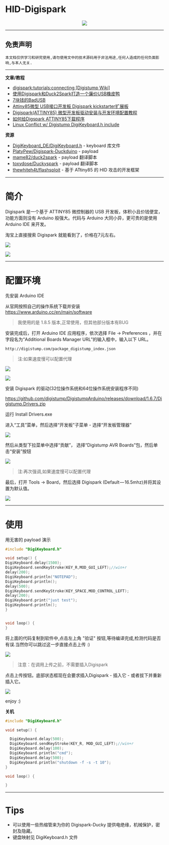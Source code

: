 # HID-Digispark

<p align="center">
    <img src="../../../../assets/img/banner/HID-Digispark.jpg">
</p>

---

## 免责声明

`本文档仅供学习和研究使用,请勿使用文中的技术源码用于非法用途,任何人造成的任何负面影响,与本人无关.`

---

**文章/教程**
- [digispark:tutorials:connecting [Digistump Wiki]](http://digistump.com/wiki/digispark/tutorials/connecting)
- [使用Digispark和Duck2Spark打造一个廉价USB橡皮鸭](https://www.freebuf.com/articles/system/185293.html)
- [7块钱的BadUSB](https://mp.weixin.qq.com/s/mIcRNcf5HmZ4axe8N92S7Q)
- [Attiny85微型 USB接口开发板 Digispark kickstarter扩展板](https://detail.tmall.com/item.htm?id=543191001622)
- [Digispark(ATTINY85) 微型开发板驱动安装与开发环境配置教程](http://www.cnblogs.com/Mayfly-nymph/p/9293806.html)
- [如何给Digspark ATTINY85下载程序](https://blog.csdn.net/terminaterfxy/article/details/79623152)
- [Linux Conflict w/ Digistump DigiKeyboard.h include](https://forum.arduino.cc/index.php?topic=565616.msg3853561)

**资源**
- [DigiKeyboard_DE/DigiKeyboard.h](https://github.com/BesoBerlin/DigiKeyboard_DE/blob/master/DigiKeyboard.h) - keyboard 库文件
- [PlatyPew/Digispark-Duckduino](https://github.com/PlatyPew/Digispark-Duckduino) - payload
- [mame82/duck2spark](https://github.com/mame82/duck2spark) - payload 翻译脚本
- [toxydose/Duckyspark](https://github.com/toxydose/Duckyspark) - payload 翻译脚本
- [thewhiteh4t/flashsploit](https://github.com/thewhiteh4t/flashsploit) - 基于 ATtiny85 的 HID 攻击的开发框架

---

# 简介

Digispark 是一个基于 ATTINY85 微控制器的 USB 开发板，体积小且价钱便宜，功能方面则没有 Arduino 般强大。代码与 Arduino 大同小异，更可贵的是使用 Arduino IDE 来开发。

淘宝上直接搜索 Digispark 就能看到了，价格在7元左右。

![](../../../../assets/img/安全/实验/Misc/HID-Digispark/2.jpg)

![](../../../../assets/img/安全/实验/Misc/HID-Digispark/10.jpg)

---

# 配置环境

先安装 Arduino IDE

从官网按照自己的操作系统下载并安装 https://www.arduino.cc/en/main/software

> 我使用的是 1.8.5 版本,正常使用，但其他部分版本有BUG

安装完成后，打开 Arduino IDE 应用程序，依次选择 File -> Preferences ，并在字段名为“Additional Boards Manager URL”的输入框中，输入以下 URL。
```
http://digistump.com/package_digistump_index.json
```

> 注:如果速度慢可以配置代理

![](../../../../assets/img/安全/实验/Misc/HID-Digispark/3.png)

![](../../../../assets/img/安全/实验/Misc/HID-Digispark/4.png)

安装 Digispark 的驱动(32位操作系统和64位操作系统安装程序不同)

https://github.com/digistump/DigistumpArduino/releases/download/1.6.7/Digistump.Drivers.zip

运行 Install Drivers.exe

进入“工具”菜单，然后选择“开发板”子菜单 - 选择“开发板管理器”

![](../../../../assets/img/安全/实验/Misc/HID-Digispark/5.png)

然后从类型下拉菜单中选择“贡献”， 选择“Digistump AVR Boards”包，然后单击“安装”按钮

![](../../../../assets/img/安全/实验/Misc/HID-Digispark/6.png)

> 注:再次强调,如果速度慢可以配置代理

最后，打开 Tools -> Board，然后选择 Digispark (Default — 16.5mhz)并将其设置为默认值。

![](../../../../assets/img/安全/实验/Misc/HID-Digispark/7.png)

---

# 使用

用无害的 payload 演示
```c
#include "DigiKeyboard.h"

void setup() {
DigiKeyboard.delay(1500);
DigiKeyboard.sendKeyStroke(KEY_R,MOD_GUI_LEFT);//win+r
delay(200);
DigiKeyboard.println("NOTEPAD");
DigiKeyboard.println();
delay(500);
DigiKeyboard.sendKeyStroke(KEY_SPACE,MOD_CONTROL_LEFT);
delay(200);
DigiKeyboard.print("just test");
DigiKeyboard.println();
}


void loop() {
}
```

将上面的代码复制到软件中,点击左上角 "验证" 按钮,等待编译完成,检测代码是否有误.当然你可以跳过这一步直接点击上传 :)

![](../../../../assets/img/安全/实验/Misc/HID-Digispark/8.png)

> 注意：在调用上传之前，不需要插入Digispark

点击上传按钮。底部状态框现在会要求插入Digispark - 插入它 - 或者拔下并重新插入它。

![](../../../../assets/img/安全/实验/Misc/HID-Digispark/9.png)

enjoy :)

**关机**
```c
#include "DigiKeyboard.h"

void setup() {

  DigiKeyboard.delay(500);
  DigiKeyboard.sendKeyStroke(KEY_R, MOD_GUI_LEFT);//win+r
  DigiKeyboard.delay(100);
  DigiKeyboard.println("cmd");
  DigiKeyboard.delay(500);
  DigiKeyboard.println("shutdown -f -s -t 10");
}

void loop() {

}
```

---

# Tips

- 可以使用一些热缩管来为你的 Digispark-Ducky 提供电绝缘，机械保护，密封及隐藏。
- 键盘映射见 DigiKeyboard.h 文件

